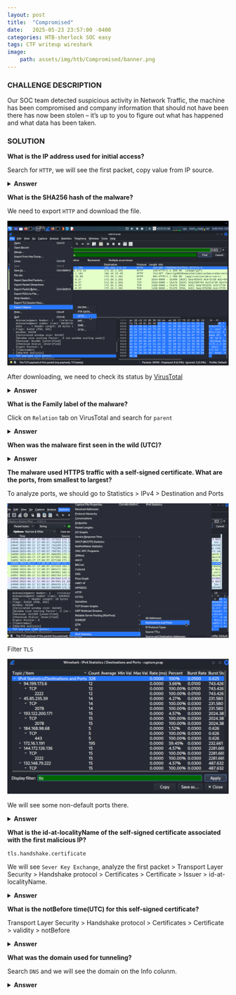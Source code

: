```yaml
---
layout: post
title:  "Compromised"
date:   2025-05-23 23:57:00 -0400
categories: HTB-sherlock SOC easy
tags: CTF writeup wireshark
image:
    path: assets/img/htb/Compromised/banner.png
---
```


### CHALLENGE DESCRIPTION
Our SOC team detected suspicious activity in Network Traffic, the machine has been compromised and company information that should not have been there has now been stolen – it’s up to you to figure out what has happened and what data has been taken.

### SOLUTION 

**What is the IP address used for initial access?**

Search for `HTTP`, we will see the first packet, copy value from IP source.

<details>
<summary><b>Answer</b></summary>
162.252.172.54
</details>

**What is the SHA256 hash of the malware?**

We need to export `HTTP` and download the file.

![](assets/img/htb/Compromised/1.png)

After downloading, we need to check its status by [VirusTotal](https://virustotal.com)

<details>
<summary><b>Answer</b></summary>
9b8ffdc8ba2b2caa485cca56a82b2dcbd251f65fb30bc88f0ac3da6704e4d3c6
</details>

**What is the Family label of the malware?**

Click on `Relation` tab on VirusTotal and search for `parent`

<details>
<summary><b>Answer</b></summary>
Pikabot
</details>

**When was the malware first seen in the wild (UTC)?**
<details>
<summary><b>Answer</b></summary>
2023-05-19 14:01:21 
</details>

**The malware used HTTPS traffic with a self-signed certificate. What are the ports, from smallest to largest?**

To analyze ports, we should go to Statistics > IPv4 > Destination and Ports 

![](assets/img/htb/Compromised/2.png)

Filter `TLS`

![](assets/img/htb/Compromised/3.png)

We will see some non-default ports there.

<details>
<summary><b>Answer</b></summary>
2078, 2222, 32999
</details>

**What is the id-at-localityName of the self-signed certificate associated with the first malicious IP?**

```
tls.handshake.certificate
```

We will see `Sever Key Exchange`, analyze the first packet > Transport Layer Security > Handshake protocol > Certificates > Certificate > Issuer > id-at-localityName.

<details>
<summary><b>Answer</b></summary>
Pyopneumopericardium
</details>

**What is the notBefore time(UTC) for this self-signed certificate?**

Transport Layer Security > Handshake protocol > Certificates > Certificate > validity > notBefore

<details>
<summary><b>Answer</b></summary>
2023-05-14 08:36:52 (UTC)
</details>

**What was the domain used for tunneling?**

Search `DNS` and we will see the domain on the Info colunm.

<details>
<summary><b>Answer</b></summary>
steasteel.net
</details>
